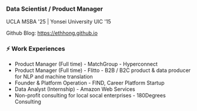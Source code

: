 ### Data Scientist / Product Manager

UCLA MSBA '25 | Yonsei University UIC '15

Github Blog: https://ethhong.github.io

###  ⚡ Work Experiences
* Product Manager (Full time) - MatchGroup - Hyperconnect
* Product Manager (Full time) - Flitto - B2B / B2C product & data producer for NLP and machine translation
* Founder & Platform Operation - FIND, Career Platform Startup
* Data Analyst (Internship) - Amazon Web Services
* Non-profit consulting for local socal enterprises - 180Degrees Consulting
